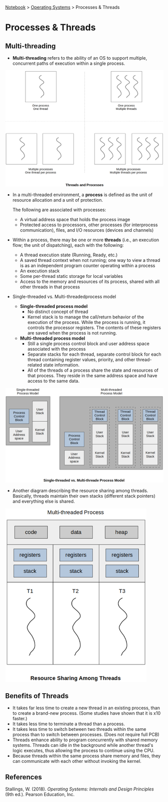 <a href="../">Notebook</a> > <a href="./">Operating Systems</a> > Processes & Threads

# Processes & Threads



## Multi-threading

* **Multi-threading** refers to the ability of an OS to support multiple, concurrent paths of execution within a single process.



<img src="./img/threads-and-processes.png" alt="threads-and-processes" width="750">



* In a multi-threaded environment, a **process** is defined as the unit of resource allocation and a unit of protection.

  The following are associated with processes:

  * A virtual address space that holds the process image
  * Protected access to processors, other processes (for interprocess communication), files, and I/O resources (devices and channels)

* Within a process, there may be one or more **threads** (i.e., an execution flow; the unit of dispatching), each with the following:

  * A thread execution state (Running, Ready, etc.)
  * A saved thread context when not running; one way to view a thread is as an independent program counter operating within a process
  * An execution stack
  * Some per-thread static storage for local variables
  * Access to the memory and resources of its process, shared with all other threads in that process

* Single-threaded vs. Multi-threadedprocess model
  * **Single-threaded process model**
    * No distinct concept of thread
    * Kernel stack is to manage the call/return behavior of the execution of the process. While the process is running, it controls the processor registers. The contents of these registers are saved when the process is not running.
  * **Multi-threaded process model**
    * Still a single process control block and user address space associated with the process
    * Separate stacks for each thread, separate control block for each thread containing register values, priority, and other thread-related state information.
    * All of the threads of a process share the state and resources of that process. They reside in  the same address space and have access to the same data.



<img src="./img/single-threaded-vs-multi-threaded-process-model.png" alt="single-threaded-vs-multi-threaded-process-model" width="750">



* Another diagram describing the resource sharing among threads. Basically, threads maintain their own stacks (different stack pointers) and everything else is shared. 



<img src="./img/resource-sharing-among-threads.png" alt="resource-sharing-among-threads" width="450">





## Benefits of Threads

* It takes far less time to create a new thread in an existing process, than to create a brand-new process. (Some studies have shown that it is x10 faster.)
* It takes less time to terminate a thread than a process.
* It takes less time to switch between two threads within the same process than to switch between processes. (Does not require full PCB)
* Threads enhance ability to program concurrently with shared memory systems. Threads can idle in the background while another thread's logic executes, thus allowing the process to continue using the CPU.
* Because threads within the same process share memory and files, they can communicate with each other without invoking the kernel.






## References

Stallings, W. (2018). *Operating Systems: Internals and Design Principles* (9th ed.). Pearson Education, Inc.
